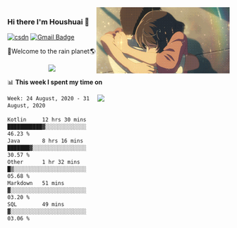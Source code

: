 <img  align='right' height="150" src="https://github.com/LikeRainDay/LikeRainDay/blob/master/pic/img_rain_1.gif?raw=true">



### Hi there I'm Houshuai :lemon:

[![csdn](https://img.shields.io/badge/-csdn-c14438?style=flat-square&logo=c&logoColor=white)](https://blog.csdn.net/qq_15807167)
[![Gmail Badge](https://img.shields.io/badge/-gmail-c14438?style=flat-square&logo=Gmail&logoColor=white&link=mailto:houshuai0816@gmail.com)](mailto:houshuai0816@gmail.com)

🚀Welcome to the rain planet🌎

<center>
<img align='center'  src="https://source.unsplash.com/random/1200x600">
</center>

📊 **This week I spent my time on**

<img align='right'   width="300" src="https://github-readme-stats.vercel.app/api?username=LikeRainDay&show_icons=true&title_color=fff&icon_color=79ff97&text_color=9f9f9f&bg_color=151515">

<!--START_SECTION:waka-->
```text
Week: 24 August, 2020 - 31 August, 2020

Kotlin     12 hrs 30 mins  ███████████▓░░░░░░░░░░░░░   46.23 % 
Java       8 hrs 16 mins   ███████▓░░░░░░░░░░░░░░░░░   30.57 % 
Other      1 hr 32 mins    █▒░░░░░░░░░░░░░░░░░░░░░░░   05.68 % 
Markdown   51 mins         ▓░░░░░░░░░░░░░░░░░░░░░░░░   03.20 % 
SQL        49 mins         ▓░░░░░░░░░░░░░░░░░░░░░░░░   03.06 % 
```
<!--END_SECTION:waka-->
